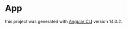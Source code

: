 # App

this project was generated with [Angular CLI](https://github.com/angular/angular-cli) version 14.0.2.